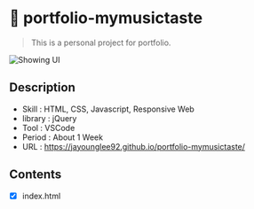 # 🎵 portfolio-mymusictaste

> This is a personal project for portfolio.

![Showing UI](/_info-img/info-mt-01.gif)

## Description
- Skill : HTML, CSS, Javascript, Responsive Web
- library : jQuery
- Tool : VSCode
- Period : About 1 Week
- URL : https://jayounglee92.github.io/portfolio-mymusictaste/

## Contents
- [x] index.html
